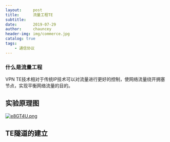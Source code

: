 ```yaml
---
layout:     post
title:      流量工程TE
subtitle:   
date:       2019-07-29
author:     chauncey
header-img: img/commerce.jpg
catalog: true
tags:
    - 通信协议
---
```



### 什么是流量工程

VPN TE技术相对于传统IP技术可以对流量进行更好的控制，使网络流量绕开拥塞节点，实现平衡网络流量的目的。

## 实验原理图

[![e8GT4U.png](https://s2.ax1x.com/2019/07/29/e8GT4U.png)](https://imgchr.com/i/e8GT4U)

## TE隧道的建立
